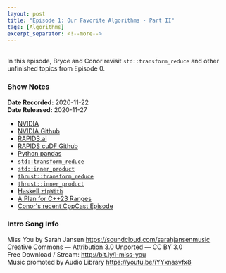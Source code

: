 ```yaml
---
layout: post
title: "Episode 1: Our Favorite Algorithms - Part II"
tags: [Algorithms]
excerpt_separator: <!--more-->
---
```


<div id='buzzsprout-small-player-1501960-tags-ep001'></div><script type='text/javascript' charset='utf-8' src='https://www.buzzsprout.com/1501960.js?player=small&tags=ep001&container_id=buzzsprout-small-player-1501960-tags-ep001'></script>

<br>In this episode, Bryce and Conor revisit `std::transform_reduce` and other unfinished topics from Episode 0.

<!--more-->

### Show Notes

**Date Recorded:** 2020-11-22 <br>
**Date Released:** 2020-11-27

* [NVIDIA](https://www.nvidia.com/en-us/)
* [NVIDIA Github](https://github.com/NVIDIA)
* [RAPIDS.ai](https://rapids.ai/)
* [RAPIDS cuDF Github](https://github.com/rapidsai/cudf)
* [Python pandas](https://pandas.pydata.org/)
* [`std::transform_reduce`](https://en.cppreference.com/w/cpp/algorithm/transform_reduce)
* [`std::inner_product`](https://en.cppreference.com/w/cpp/algorithm/inner_product)
* [`thrust::transform_reduce`](https://thrust.github.io/doc/group__transformed__reductions_gaba339b23d412c93369720f2df77914ed.html#gaba339b23d412c93369720f2df77914ed)
* [`thrust::inner_product`](https://thrust.github.io/doc/group__transformed__reductions_ga321192d85c5f510e52300ae762c7e995.html)
* [Haskell `zipWith`](https://hackage.haskell.org/package/base-4.14.0.0/docs/Prelude.html#v:zipWith)
* [A Plan for C++23 Ranges](http://www.open-std.org/jtc1/sc22/wg21/docs/papers/2020/p2214r0.html)
* [Conor's recent CppCast Episode](https://cppcast.com/concepts-algorithm-intuition/)


### Intro Song Info

Miss You by Sarah Jansen https://soundcloud.com/sarahjansenmusic<br>
Creative Commons — Attribution 3.0 Unported — CC BY 3.0<br>
Free Download / Stream: http://bit.ly/l-miss-you<br>
Music promoted by Audio Library https://youtu.be/iYYxnasvfx8<br>

